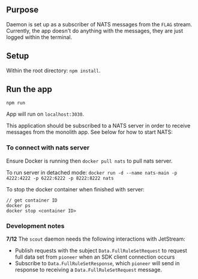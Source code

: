 ## Purpose
Daemon is set up as a subscriber of NATS messages from the `FLAG` stream. Currently, the app doesn't do anything with the messages, they are just logged within the terminal.

## Setup
Within the root directory: `npm install`.

## Run the app
`npm run`

App will run on `localhost:3030`.

This application should be subscribed to a NATS server in order to receive messages from the monolith app. See below for how to start NATS:

### To connect with nats server

Ensure Docker is running then `docker pull nats` to pull nats server.

To run server in detached mode: `docker run -d --name nats-main -p 4222:4222 -p 6222:6222 -p 8222:8222 nats`

To stop the docker container when finished with server:
```
// get container ID
docker ps
docker stop <container ID>
```

### Development notes
**7/12**
The `scout` daemon needs the following interactions with JetStream:

* Publish requests with the subject `Data.FullRuleSetRequest` to request full data set from `pioneer` when an SDK client connection occurs
* Subscribe to `Data.FullRuleSetResponse`, which `pioneer` will send in response to receiving a `Data.FullRuleSetRequest` message.

